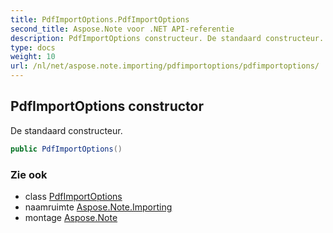 ```yaml
---
title: PdfImportOptions.PdfImportOptions
second_title: Aspose.Note voor .NET API-referentie
description: PdfImportOptions constructeur. De standaard constructeur.
type: docs
weight: 10
url: /nl/net/aspose.note.importing/pdfimportoptions/pdfimportoptions/
---
```

## PdfImportOptions constructor

De standaard constructeur.

```csharp
public PdfImportOptions()
```

### Zie ook

* class [PdfImportOptions](../)
* naamruimte [Aspose.Note.Importing](../../pdfimportoptions/)
* montage [Aspose.Note](../../../)


